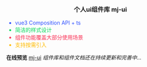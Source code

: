 <h3 align="center">个人ui组件库 mj-ui</h3>

<ul>
  <li style="color:#3051ff;">vue3 Composition API + ts</li>
  <li style="color:#07d85b;">简洁的样式设计</li>
  <li style="color:#f93155;">组件功能覆盖大部分使用场景</li>
  <li style="color:#ffba00;">支持按需引入</li>
</ul>

**在线预览** [mj-ui](https://cmj-410.github.io/mj-ui/)
*组件库和组件文档还在持续更新和完善中...*
